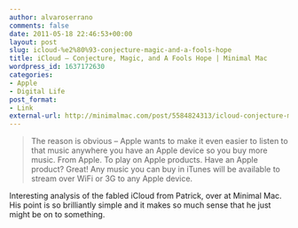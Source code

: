 ```yaml
---
author: alvaroserrano
comments: false
date: 2011-05-18 22:46:53+00:00
layout: post
slug: icloud-%e2%80%93-conjecture-magic-and-a-fools-hope
title: iCloud – Conjecture, Magic, and A Fools Hope | Minimal Mac
wordpress_id: 1637172630
categories:
- Apple
- Digital Life
post_format:
- Link
external-url: http://minimalmac.com/post/5584824313/icloud-conjecture-magic-and-a-fools-hope
---
```


<blockquote>The reason is obvious – Apple wants to make it even easier to listen to that music anywhere you have an Apple device so you buy more music. From Apple. To play on Apple products. Have an Apple product? Great! Any music you can buy in iTunes will be available to stream over WiFi or 3G to any Apple device.</blockquote>


Interesting analysis of the fabled iCloud from Patrick, over at Minimal Mac. His point is so brilliantly simple and it makes so much sense that he just might be on to something.
